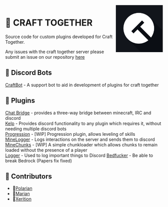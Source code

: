 <img align="right" src="https://github.com/CraftTogether/.github/blob/main/Logo.png?raw=true" height="150" width="150">

# 🔨 CRAFT TOGETHER

Source code for custom plugins developed for Craft Together.

Any issues with the craft together server please submit an issue on our repository [here](https://github.com/CraftTogether/CraftTogether/issues)

## 🔌 Discord Bots
[CraftBot](https://github.com/CraftTogether/craftbot) - A support bot to aid in development of plugins for craft together

## 🎡 Plugins
[Chat Bridge](https://github.com/CraftTogether/chat-bridge) - provides a three-way bridge between minecraft, IRC and discord <BR>
[Kelp](https://github.com/CraftTogether/Kelp) - Provides discord functionality to any plugin which requires it, without needing multiple discord bots <BR>
[Progression](https://github.com/CraftTogether/progression) - [WIP] Progression plugin, allows leveling of skills <BR>
[MineLogger](https://github.com/CraftTogether/MineLogger) - Logs interactions on the server and sends them to discord <BR>
[MineChunks](https://github.com/CraftTogether/MineChunks) - [WIP] A simple chunkloader which allows chunks to remain loaded without the presence of a player <BR>
[Logger](https://github.com/CraftTogether/Logger) - Used to log important things to Discord
[Bedfucker](https://github.com/CraftTogether/Bedfucker) - Be able to break Bedrock (Papers fix fixed)

## 🤗 Contributors
- 🥇[Polarian](https://github.com//PolarianDev)
- 🥈[Marian](https://github.com/M5rian)
- 🥉[Xerition](https://github.com/x3rition)
